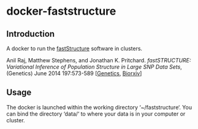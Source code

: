 # docker-faststructure

## Introduction

A docker to run the [fastStructure](https://github.com/rajanil/fastStructure) software in clusters.

Anil Raj, Matthew Stephens, and Jonathan K. Pritchard. *fastSTRUCTURE: Variational Inference of 
Population Structure in Large SNP Data Sets*, (Genetics) June 2014 197:573-589
[[Genetics](www.genetics.org/content/197/2/573.full),
[Biorxiv](biorxiv.org/content/early/2013/12/02/001073)]

## Usage

The docker is launched within the working directory ‘~/faststructure‘. You can bind the directory ‘data/‘ to where your data is in your computer or cluster.

